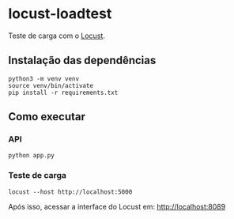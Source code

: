 # locust-loadtest

Teste de carga com o [Locust](https://locust.io/).

## Instalação das dependências

```
python3 -m venv venv
source venv/bin/activate
pip install -r requirements.txt
```

## Como executar

### API

```
python app.py
```

### Teste de carga

```
locust --host http://localhost:5000
```

Após isso, acessar a interface do Locust em: [http://localhost:8089](http://localhost:8089)
